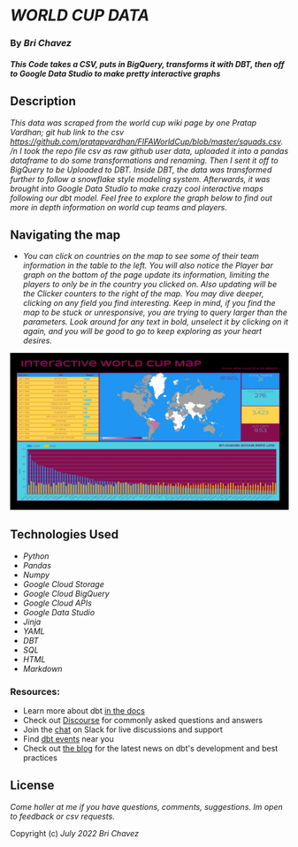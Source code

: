 # _WORLD CUP DATA_


### By _**Bri Chavez**_

#### _This Code takes a CSV, puts in BigQuery, transforms it with DBT, then off to Google Data Studio to make pretty interactive graphs_



## Description

_This data was scraped from the world cup wiki page by one Pratap Vardhan; git hub link to the csv https://github.com/pratapvardhan/FIFAWorldCup/blob/master/squads.csv. /n I took the repo file csv as raw github user data, uploaded it into a pandas dataframe to do some transformations and renaming. Then I sent it off to BigQuery to be Uploaded to DBT. Inside DBT, the data was transformed further to follow a snowflake style modeling system. Afterwards, it was brought into Google Data Studio to make crazy cool interactive maps following our dbt model. Feel free to explore the graph below to find out more in depth information on world cup teams and players._


## Navigating the map

* _You can click on countries on the map to see some of their team information in the table to the left. You will also notice the Player bar graph on the bottom of the page update its information, limiting the players to only be in the country you clicked on. Also updating will be the Clicker counters to the right of the map. You may dive deeper, clicking on any field you find interesting. Keep in mind, if you find the map to be stuck or unresponsive, you are trying to query larger than the parameters. Look around for any text in bold, unselect it by clicking on it again, and you will be good to go to keep exploring as your heart desires._


<!-- [<img alt="alt_text" width="40px" src="images/image.PNG" />](https://www.google.com/) -->

[<img alt="alt_text" width="auto" src="data/map.jpg" />](https://brichavez.github.io/dbt_world_cup/)



## Technologies Used

* _Python_
* _Pandas_
* _Numpy_
* _Google Cloud Storage_
* _Google Cloud BigQuery_
* _Google Cloud APIs_
* _Google Data Studio_
* _Jinja_
* _YAML_
* _DBT_
* _SQL_
* _HTML_
* _Markdown_




### Resources:
- Learn more about dbt [in the docs](https://docs.getdbt.com/docs/introduction)
- Check out [Discourse](https://discourse.getdbt.com/) for commonly asked questions and answers
- Join the [chat](https://community.getdbt.com/) on Slack for live discussions and support
- Find [dbt events](https://events.getdbt.com) near you
- Check out [the blog](https://blog.getdbt.com/) for the latest news on dbt's development and best practices


## License

_Come holler at me if you have questions, comments, suggestions. Im open to feedback or csv requests._

Copyright (c) _July 2022_ _Bri Chavez_